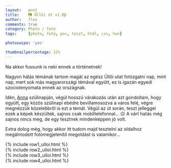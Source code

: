 ```yaml
---
layout:   post
title:    📷 Üllői út v1.0β
author:   flex
comments: true
category: Photo / fotó
tags:     [photo, fotó, poc, teszt, html, css, hun]

photoswipe: 'yes'

thumbnailpercentage: 12%
---
```


Na akkor fussunk is neki ennek a történetnek! 

Nagyon hálás témának tartom magát az egész Üllői utat fotózgatni nap, mint nap, mert sok más magyarországi témával együtt, ez is igazán egyedi szociolenyomata ennek az országnak.

Idén, <a href="http://anna.fleischmann.hu/">Anna</a> szülinapján, végül hosszú várakozás után azt gondoltam, hogy együtt, egy közös szülinapi ebédre bevillamosozva a város felé, végre megnézzük közelebbről is ezt a témát. Végül az út során, teszt jelleggel ezek a képek készültek, sajnos csak mobiltelefonnal... ☹️ A várt hatás még sajnos nincs meg, de egy tesztnek mindenképpen jó volt.

Extra dolog még, hogy akkor itt tudom majd tesztelni az oldalhoz megálmodott fotómegjelenítő megoldást is valamikor...

<!-- break -->

<div class="row"> 
  <div class="column">
{% include row1_ulloi.html %}
  </div>
  <div class="column">
{% include row2_ulloi.html %}
  </div>
  <div class="column">
{% include row3_ulloi.html %}
  </div>
  <div class="column">
{% include row4_ulloi.html %}
  </div>
</div>

<script type="text/javascript">

  var gallery;

  var openPhotoSwipe = function() {
  var pswpElement = document.querySelectorAll( '.pswp' )[0];

    // build items array
  {% include array_ulloi.html %}
    
    // define options (if needed)
    var options = {
        // history & focus options are disabled on CodePen        
        history: false,
        focus: false,

        showAnimationDuration: 0,
        hideAnimationDuration: 0
        
    };
    
    gallery = new PhotoSwipe( pswpElement, PhotoSwipeUI_Default, items, options);
    gallery.init();
    
  };

</script>

</script>